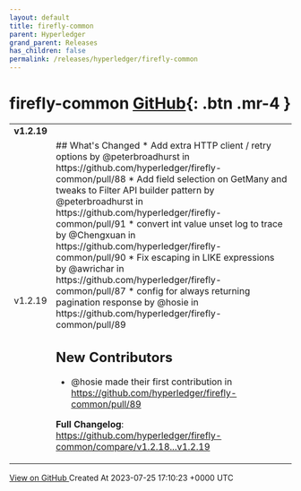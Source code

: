 ```yaml
---
layout: default
title: firefly-common
parent: Hyperledger
grand_parent: Releases
has_children: false
permalink: /releases/hyperledger/firefly-common
---
```


# firefly-common <span class="fs-3 right-align">[GitHub](https://github.com/hyperledger/firefly-common){: .btn .mr-4 }</span>


<div>
    <table>
        <tr>
            <td colspan="2">
                <b>
                    v1.2.19
                </b>
            </td>
        </tr>
        <tr>
            <td>
                <span class="chip">
                    v1.2.19
                </span>
            </td>
            <td>
                ## What's Changed
* Add extra HTTP client / retry options by @peterbroadhurst in https://github.com/hyperledger/firefly-common/pull/88
* Add field selection on GetMany and tweaks to Filter API builder pattern by @peterbroadhurst in https://github.com/hyperledger/firefly-common/pull/91
* convert int value unset log to trace by @Chengxuan in https://github.com/hyperledger/firefly-common/pull/90
* Fix escaping in LIKE expressions by @awrichar in https://github.com/hyperledger/firefly-common/pull/87
* config for always returning pagination response by @hosie in https://github.com/hyperledger/firefly-common/pull/89

## New Contributors
* @hosie made their first contribution in https://github.com/hyperledger/firefly-common/pull/89

**Full Changelog**: https://github.com/hyperledger/firefly-common/compare/v1.2.18...v1.2.19
            </td>
        </tr>
    </table>
    <a href="https://github.com/hyperledger/firefly-common/releases/tag/v1.2.19" class=".btn">
        View on GitHub
    </a>
    <span class="right-align">
        Created At 2023-07-25 17:10:23 +0000 UTC
    </span>
</div>

